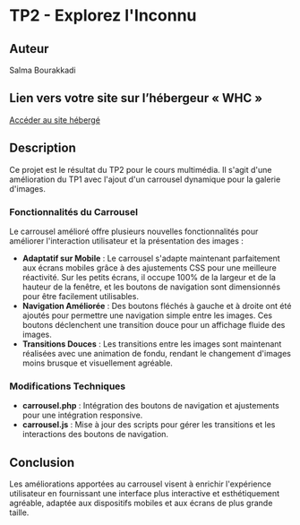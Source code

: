 # TP2 - Explorez l'Inconnu

## Auteur
Salma Bourakkadi

## Lien vers votre site sur l’hébergeur « WHC »
[Accéder au site hébergé](https://gftnth00.mywhc.ca/tim11/)

## Description
Ce projet est le résultat du TP2 pour le cours multimédia. Il s'agit d'une amélioration du TP1 avec l'ajout d'un carrousel dynamique pour la galerie d'images.

### Fonctionnalités du Carrousel
Le carrousel amélioré offre plusieurs nouvelles fonctionnalités pour améliorer l'interaction utilisateur et la présentation des images :
- **Adaptatif sur Mobile** : Le carrousel s'adapte maintenant parfaitement aux écrans mobiles grâce à des ajustements CSS pour une meilleure réactivité. Sur les petits écrans, il occupe 100% de la largeur et de la hauteur de la fenêtre, et les boutons de navigation sont dimensionnés pour être facilement utilisables.
- **Navigation Améliorée** : Des boutons fléchés à gauche et à droite ont été ajoutés pour permettre une navigation simple entre les images. Ces boutons déclenchent une transition douce pour un affichage fluide des images.
- **Transitions Douces** : Les transitions entre les images sont maintenant réalisées avec une animation de fondu, rendant le changement d'images moins brusque et visuellement agréable.

### Modifications Techniques
- **carrousel.php** : Intégration des boutons de navigation et ajustements pour une intégration responsive.
- **carrousel.js** : Mise à jour des scripts pour gérer les transitions et les interactions des boutons de navigation.

## Conclusion
Les améliorations apportées au carrousel visent à enrichir l'expérience utilisateur en fournissant une interface plus interactive et esthétiquement agréable, adaptée aux dispositifs mobiles et aux écrans de plus grande taille.
